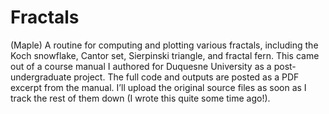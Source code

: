 # Fractals
(Maple) A routine for computing and plotting various fractals, including the Koch snowflake, Cantor set, Sierpinski triangle, and fractal fern. This came out of a course manual I authored for Duquesne University as a post-undergraduate project. The full code and outputs are posted as a PDF excerpt from the manual. I’ll upload the original source files as soon as I track the rest of them down (I wrote this quite some time ago!).
